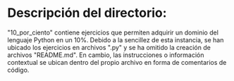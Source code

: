# Descripción del directorio:

"10_por_ciento" contiene ejercicios que permiten adquirir un dominio del lenguaje Python en un 10%. Debido a la sencillez de esta instancia, se han ubicado los ejercicios en archivos ".py" y se ha omitido la creación de archivos "README.md". En cambio, las instrucciones o información contextual se ubican dentro del propio archivo en forma de comentarios de código.